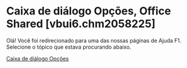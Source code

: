 
# Caixa de diálogo Opções, Office Shared [vbui6.chm2058225]

Olá! Você foi redirecionado para uma das nossas páginas de Ajuda F1. Selecione o tópico que estava procurando abaixo.

[Caixa de diálogo Opções](http://msdn.microsoft.com/library/2d6c72a2-ba81-727e-4578-dabbad50c92b%28Office.15%29.aspx)
